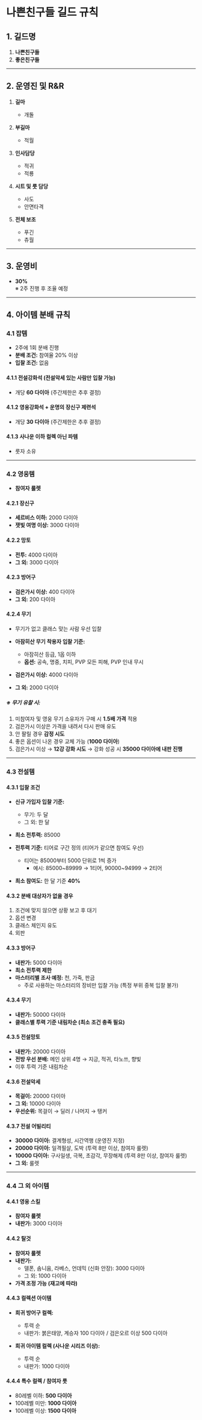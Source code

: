 # 나쁜친구들 길드 규칙

## 1. 길드명
1) **나쁜친구들**  
2) **좋은친구들**

---

## 2. 운영진 및 R&R
1) **길마**  
   - 개돌  

2) **부길마**  
   - 적월  

3) **인사담당**  
   - 적귀  
   - 적룡  

4) **시트 및 룻 담당**  
   - 사도  
   - 안면타격  

5) **전체 보조**  
   - 푸긴  
   - 츄월  

---

## 3. 운영비
- **30%**  
※ 2주 진행 후 조율 예정  

---

## 4. 아이템 분배 규칙  

### 4.1 잡템  
- 2주에 1회 분배 진행  
- **분배 조건:** 참여율 20% 이상  
- **입찰 조건:** 없음  

#### 4.1.1 전설강화석 (전설악세 있는 사람만 입찰 가능)  
- 개당 **60 다이아** (주간제한은 추후 결정)  

#### 4.1.2 영웅강화석 + 운명의 장신구 제련석  
- 개당 **30 다이아** (주간제한은 추후 결정)  

#### 4.1.3 사나운 이하 컬렉 아닌 파템  
- 룻자 소유  

---

### 4.2 영웅템  
- **참여자 룰렛**  

#### 4.2.1 장신구  
- **세르비스 이하:** 2000 다이아  
- **잿빛 여명 이상:** 3000 다이아  

#### 4.2.2 망토  
- **전투:** 4000 다이아  
- **그 외:** 3000 다이아  

#### 4.2.3 방어구  
- **검은가시 이상:** 400 다이아  
- **그 외:** 200 다이아  

#### 4.2.4 무기  
- 무기가 없고 클래스 맞는 사람 우선 입찰  
- **아잠히산 무기 착용자 입찰 기준:**  
  - 아잠히산 등급, 1옵 이하  
  - **옵션:** 공속, 명중, 치피, PVP 모든 피해, PVP 인내 무시  

- **검은가시 이상:** 4000 다이아  
- **그 외:** 2000 다이아  

##### ※ 무기 유찰 시:  
1. 미참여자 및 영웅 무기 소유자가 구매 시 **1.5배 가격** 적용  
2. 검은가시 이상은 가격을 내려서 다시 판매 유도  
3. 안 팔릴 경우 **감정 시도**  
4. 좋은 옵션이 나온 경우 교체 가능 (**1000 다이아**)  
5. 검은가시 이상 → **12강 강화 시도** → 강화 성공 시 **35000 다이아에 내판 진행**  

---

### 4.3 전설템  

#### 4.3.1 입찰 조건  
- **신규 가입자 입찰 기준:**  
  - 무기: 두 달  
  - 그 외: 한 달  

- **최소 전투력:** 85000  
- **전투력 기준:** 티어로 구간 정의 (티어가 같으면 참여도 우선)  
  - 티어는 85000부터 5000 단위로 1씩 증가  
    - 예시: 85000~89999 → 1티어, 90000~94999 → 2티어  

- **최소 참여도:** 한 달 기준 **40%**  

#### 4.3.2 분배 대상자가 없을 경우  
1. 조건에 맞지 않으면 상황 보고 후 대기  
2. 옵션 변경  
3. 클래스 체인지 유도  
4. 외판  

#### 4.3.3 방어구  
- **내판가:** 5000 다이아  
- **최소 전투력 제한**  
- **마스터리별 조사 예정:** 천, 가죽, 판금  
  - 주로 사용하는 마스터리의 장비만 입찰 가능 (특정 부위 중복 입찰 불가)  

#### 4.3.4 무기  
- **내판가:** 50000 다이아  
- **클래스별 투력 기준 내림차순 (최소 조건 충족 필요)**  

#### 4.3.5 전설망토  
- **내판가:** 20000 다이아  
- **전방 우선 분배:** 메인 상위 4명 → 지긍, 적귀, 타노쓰, 향빛  
- 이후 투력 기준 내림차순  

#### 4.3.6 전설악세  
- **목걸이:** 20000 다이아  
- **그 외:** 10000 다이아  
- **우선순위:** 목걸이 → 딜러 / 나머지 → 탱커  

#### 4.3.7 전설 어빌리티  
- **30000 다이아:** 결계형성, 시간역행 (운영진 지정)  
- **20000 다이아:** 일격필살, 도박 (투력 8만 이상, 참여자 룰렛)  
- **10000 다이아:** 구사일생, 극복, 초감각, 무장해제 (투력 8만 이상, 참여자 룰렛)  
- **그 외:** 룰렛  

---

### 4.4 그 외 아이템  

#### 4.4.1 영웅 스킬  
- **참여자 룰렛**  
- **내판가:** 3000 다이아  

#### 4.4.2 탈것  
- **참여자 룰렛**  
- **내판가:**  
  - 델폰, 솜니움, 라베스, 언데믹 (신화 안장): 3000 다이아  
  - 그 외: 1000 다이아  
- **가격 조정 가능 (재고에 따라)**  

#### 4.4.3 컬렉션 아이템  
- **희귀 방어구 컬렉:**  
  - 투력 순  
  - 내판가: 붉은태양, 계승자 100 다이아 / 검은오르 이상 500 다이아  

- **희귀 아이템 컬렉 (사나운 시리즈 이상):**  
  - 투력 순  
  - 내판가: 1000 다이아  

#### 4.4.4 특수 컬렉 / 참여자 룻  
- 80레벨 이하: **500 다이아**  
- 100레벨 미만: **1000 다이아**  
- 100레벨 이상: **1500 다이아**  
